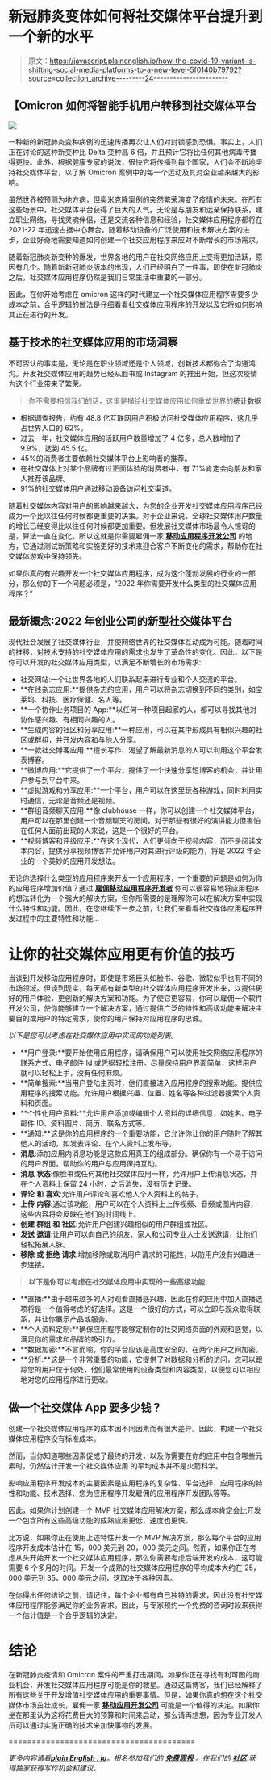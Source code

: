 # 新冠肺炎变体如何将社交媒体平台提升到一个新的水平

> 原文：<https://javascript.plainenglish.io/how-the-covid-19-variant-is-shifting-social-media-platforms-to-a-new-level-5f0140b79792?source=collection_archive---------24----------------------->

## 【Omicron 如何将智能手机用户转移到社交媒体平台

![](img/b3d55e74b52f1a4fa93791eaa06a69bc.png)

一种新的新冠肺炎变种病例的迅速传播再次让人们对封锁感到恐惧。事实上，人们正在讨论的这种新变种比 Delta 变种高 6 倍，并且预计它将比任何其他病毒传播得更快。此外，根据健康专家的说法，很快它将传播到每个国家，人们会不断地坚持社交媒体平台，以了解 Omicron 案例中的每一个运动及其对企业越来越大的影响。

虽然世界被预测为地方病，但奥米克隆案例的突然繁荣演变了疫情的未来。在所有这些场景中，社交媒体平台获得了巨大的人气。无论是与朋友和远亲保持联系，建立职业网络，寻找灵魂伴侣，还是交流各种信息和经验，社交媒体应用程序都将在 2021-22 年迅速占据中心舞台。随着移动设备的广泛使用和技术解决方案的进步，企业好奇地需要知道如何创建一个社交应用程序来应对不断增长的市场需求。

随着新冠肺炎新变种的爆发，世界各地的用户在社交网络应用上变得更加活跃，原因有几个。随着新新冠肺炎版本的出现，人们已经明白了一件事，即使在新冠肺炎之后，社交媒体应用程序仍然是我们日常生活中重要的一部分。

因此，在你开始考虑在 omicron 这样的时代建立一个社交媒体应用程序需要多少成本之前，合乎逻辑的做法是仔细看看社交媒体应用程序的开发以及它将如何影响其正在进行的开发。

## **基于技术的社交媒体应用的市场洞察**

不可否认的事实是，无论是在职业领域还是个人领域，创新技术都弥合了沟通鸿沟。开发社交媒体应用的趋势已经从脸书或 Instagram 的推出开始，但这次疫情为这个行业带来了繁荣。

> 你不需要相信我们的话，这里是描绘社交媒体应用如何重塑世界的[统计数据](https://statusbrew.com/insights/social-media-statistics/#social-media-usage-statistics)

*   根据调查报告，约有 48.8 亿互联网用户积极访问社交媒体应用程序，这几乎占世界人口的 62%。
*   过去一年，社交媒体应用的活跃用户数量增加了 4 亿多，总人数增加了 9.9%，达到 45.5 亿。
*   45%的消费者主要依赖社交媒体平台上影响者的推荐。
*   在社交媒体上对某个品牌有过正面体验的消费者中，有 71%肯定会向朋友和家人推荐该品牌。
*   91%的社交媒体用户通过移动设备访问社交渠道。

随着社交媒体内容对用户的影响越来越大，为您的企业开发社交媒体应用程序已经成为一个比以往任何时候都更重要的决策。对于企业来说，全球社交媒体用户数量的增长已经变得比以往任何时候都更加重要。但发展社交媒体市场最令人惊讶的是，算法一直在变化。所以这就是你需要雇佣一家 [**移动应用程序开发公司**](https://www.xicom.biz/services/mobile-app-development/) 的地方，它通过测试新策略和实施更好的技术来迎合客户不断变化的需求，帮助你在社交媒体游戏中保持领先。

如果你真的有兴趣开发一个社交媒体应用程序，成为这个蓬勃发展的行业的一部分，那么你的下一个问题必须是，“2022 年你需要开发什么类型的社交媒体应用程序？”

## **最新概念:2022 年创业公司的新型社交媒体平台**

现代社会发展了社交媒体行业，并使网络世界的社交媒体互动成为可能。随着时间的推移，对技术支持的社交媒体应用的需求也发生了革命性的变化。因此，以下是你可以开发的社交媒体应用类型，以满足不断增长的市场需求:

*   社交网站:一个让世界各地的人们联系起来进行专业和个人交流的平台。
*   **在线杂志应用:**提供杂志的应用，用户可以将杂志切换到不同的类别，如宝莱坞、科技、医疗保健、名人等。
*   **一个协作业务项目的 App:**以任何一种项目起家的人，都可以寻找其他对协作感兴趣、有相同兴趣的人。
*   **生成内容的社区和分享应用:**一种应用，可以在其中形成具有相似兴趣的社区或群组，并开发内容和与他人分享。
*   **一款社交博客应用:**擅长写作、渴望了解最新消息的人可以利用这个平台发表博客。
*   **微博应用:**它提供了一个平台，提供了一个快速分享短博客的机会，并让用户参与到平台中来。
*   **虚拟游戏和分享应用:**一个平台，用户可以在这里玩各种游戏，同时利用实时通信，无论是音频还是视频。
*   **群组音频聊天应用:**像 clubhouse 一样，你可以创建一个社交媒体平台，用户可以在那里创建一个音频聊天的房间。对于那些有很好的演讲能力但害怕在任何人面前出现的人来说，这是一个很好的平台。
*   **视频博客和评级应用:**在这个现代，人们更倾向于视频内容，而不是阅读文本内容，提供分享视频博客并允许用户对其进行评级的能力，将是 2022 年企业的一个美妙的应用开发想法。

无论你选择什么类型的应用程序来开发一个应用程序，一个重要的问题是如何为你的应用程序增加价值？通过 [**雇佣移动应用程序开发者**](https://www.xicom.biz/offerings/hire-mobile-developers/) 你可以很容易地将应用程序的想法转化为一个强大的解决方案，但你所需要的是理解你可以在解决方案中实现什么特性和功能。因此，在您继续下一步之前，让我们来看看社交媒体应用程序开发过程中的主要特性和功能…

# **让你的社交媒体应用更有价值的技巧**

当谈到开发移动应用程序时，即使是市场巨头如脸书、谷歌、微软似乎也有不同的市场领域。但谈到现实，每天都有新类型的社交媒体应用程序开发出来，以提供更好的用户体验，更创新的解决方案和功能。为了使它更容易，你可以雇佣一个软件开发公司，使你能够建立一个解决方案，通过提供广泛的特性和高级功能来解决主要目的或用户的特定需求，使你的用户保持对应用程序的忠诚。

*以下是您可以考虑在社交媒体应用中实现的功能列表。*

*   **用户登录:**要开始使用应用程序，请确保用户可以使用社交网络应用程序的联系方式、电子邮件 Id 或凭据轻松注册。尽量保持用户界面简单，这样用户就可以轻松上手，没有任何麻烦。
*   **简单搜索:**当用户登陆主页时，他们直接进入应用程序的搜索功能。提供应用程序的搜索功能。允许用户根据兴趣、位置、姓名等各种过滤器搜索个人资料和页面。
*   **个性化用户资料:**允许用户添加或编辑个人资料的详细信息，如姓名、电子邮件 ID、资料图片、简历、联系方式等。
*   **通知:**这是你的应用程序的一个重要功能，它允许你让你的用户随时了解其他人的活动，如发表评论、在个人资料上发布等。
*   **消息**:添加应用内消息功能是这款应用真正的组成部分。确保你有一个易于访问的用户界面，帮助你的用户与应用保持互动。
*   **消息** **状态**:像脸书或任何其他社交媒体应用一样，允许用户上传消息状态，并在个人资料上保留 24 小时，之后消失，没有历史记录。
*   **评论** **和** **喜欢**:允许用户评论和喜欢他人个人资料上的帖子。
*   **上传** **内容**:通过该功能，用户可以在个人资料上上传视频、音频或图片内容，这些内容将会反映在他们的时间线上。
*   **创建** **群组** **和** **社区**:允许用户创建兴趣相似的用户群组或社区。
*   **发送** **邀请**:让用户可以向自己的朋友、家人和公司专业人士发送邀请，让他们轻松拓展人脉。
*   **移除** **或** **拒绝** **请求**:增加移除或取消用户请求的可能性，以防用户没有兴趣进一步连接。

> **以下是你可以考虑在社交媒体应用中实现的一些高级功能:**

*   **直播:**由于越来越多的人对观看直播感兴趣，因此在你的应用中加入直播选项将是一个值得考虑的好选择。这是一个很好的方式，可以立即与观众取得联系，并让你展示产品或服务。
*   **个人资料定制:**确保应用程序能够定制你的社交网络页面的外观和感觉，以满足你的需求和品牌的吸引力。
*   **数据加密:**不言而喻，你的平台应该是高度安全的，在两个用户之间加密。
*   **分析:**这是一个非常重要的功能，它提供了对数据和分析的访问，您可以跟踪您的用户位于何处，他们最常使用的设备类型和内容类型，以便您可以相应地对您的应用程序进行更改。

## **做一个社交媒体 App 要多少钱？**

创建一个社交媒体应用程序的成本因不同因素而有很大差异。因此，构建一个社交媒体应用程序没有标准成本。

然而，当你知道哪些因素促成了最终的开发，以及你需要在你的应用中包含哪些元素时，仍然估计开发一个社交媒体应用 的平均成本并不是火箭科学。

影响应用程序开发成本的主要因素是应用程序的复杂性、平台选择、应用程序的特性和功能、技术选择、您为应用程序开发雇佣的应用程序开发团队等等。

因此，如果你计划创建一个 MVP 社交媒体应用解决方案，那么成本肯定会比开发一个包含所有这些高级功能的成熟应用更低，速度也更快。

比方说，如果你正在使用上述特性开发一个 MVP 解决方案，那么每个平台的应用程序开发成本估计在 15，000 美元到 20，000 美元之间。然而，如果你正在考虑从头开始开发一个社交媒体应用程序，那么你需要考虑后端开发的成本，这可能需要 6 个多月的时间。开发一个成熟的社交媒体应用程序的平均成本大约在 25，000 美元到 35，000 美元之间，这取决于各种因素。

在你得出任何结论之前，请记住，每个企业都有自己独特的需求，因此没有社交媒体应用程序能够满足你的业务需求。因此，与专家预约一个免费的咨询时段来获得一个估计值是一个合乎逻辑的决定。

# **结论**

在新冠肺炎疫情和 Omicron 案件的严重打击期间，如果你正在寻找有利可图的商业机会，开发社交媒体应用程序可能是你的救星。通过这篇博客，我们已经解释了所有这些关于开发增值社交媒体应用的重要事情。但是，如果你真的想在这个社交媒体市场茁壮成长，雇佣一家 [**移动应用开发公司**](https://www.xicom.biz/services/mobile-app-development/) 可能是一个值得的决定。如果你坐在那里认为这将花费巨大的预算和时间来启动，那么请再想想，因为专业开发人员可以通过实施正确的技术来加快事物的发展。

========================================

*更多内容请看*[***plain English . io***](http://plainenglish.io/)*。报名参加我们的* [***免费周报***](http://newsletter.plainenglish.io/) *。在我们的* [***社区***](https://discord.gg/GtDtUAvyhW) *获得独家获得写作机会和建议。*